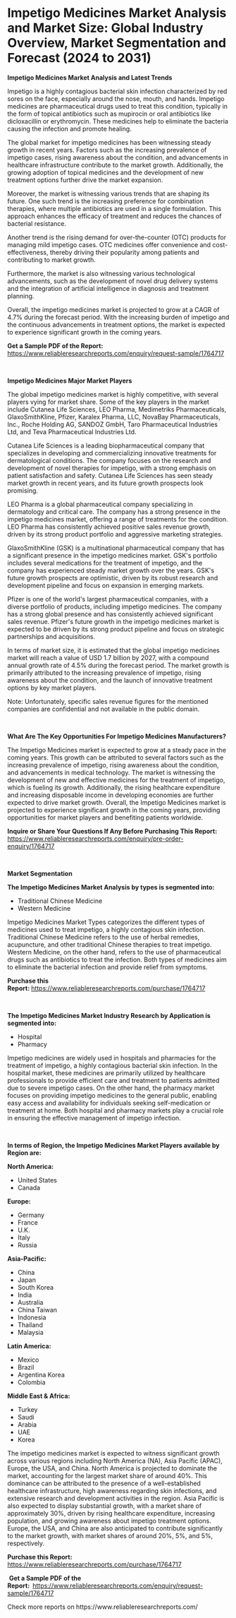 <p><h1>Impetigo Medicines Market Analysis and Market Size: Global Industry Overview, Market Segmentation and Forecast (2024 to 2031)</h1></p><p><strong>Impetigo Medicines Market Analysis and Latest Trends</strong></p>
<p><p>Impetigo is a highly contagious bacterial skin infection characterized by red sores on the face, especially around the nose, mouth, and hands. Impetigo medicines are pharmaceutical drugs used to treat this condition, typically in the form of topical antibiotics such as mupirocin or oral antibiotics like dicloxacillin or erythromycin. These medicines help to eliminate the bacteria causing the infection and promote healing.</p><p>The global market for impetigo medicines has been witnessing steady growth in recent years. Factors such as the increasing prevalence of impetigo cases, rising awareness about the condition, and advancements in healthcare infrastructure contribute to the market growth. Additionally, the growing adoption of topical medicines and the development of new treatment options further drive the market expansion.</p><p>Moreover, the market is witnessing various trends that are shaping its future. One such trend is the increasing preference for combination therapies, where multiple antibiotics are used in a single formulation. This approach enhances the efficacy of treatment and reduces the chances of bacterial resistance.</p><p>Another trend is the rising demand for over-the-counter (OTC) products for managing mild impetigo cases. OTC medicines offer convenience and cost-effectiveness, thereby driving their popularity among patients and contributing to market growth.</p><p>Furthermore, the market is also witnessing various technological advancements, such as the development of novel drug delivery systems and the integration of artificial intelligence in diagnosis and treatment planning.</p><p>Overall, the impetigo medicines market is projected to grow at a CAGR of 4.7% during the forecast period. With the increasing burden of impetigo and the continuous advancements in treatment options, the market is expected to experience significant growth in the coming years.</p></p>
<p><strong>Get a Sample PDF of the Report:&nbsp;</strong> <a href="https://www.reliableresearchreports.com/enquiry/request-sample/1764717">https://www.reliableresearchreports.com/enquiry/request-sample/1764717</a></p>
<p>&nbsp;</p>
<p><strong>Impetigo Medicines Major Market Players</strong></p>
<p><p>The global impetigo medicines market is highly competitive, with several players vying for market share. Some of the key players in the market include Cutanea Life Sciences, LEO Pharma, Medimetriks Pharmaceuticals, GlaxoSmithKline, Pfizer, Karalex Pharma, LLC, NovaBay Pharmaceuticals, Inc., Roche Holding AG, SANDOZ GmbH, Taro Pharmaceutical Industries Ltd, and Teva Pharmaceutical Industries Ltd.</p><p>Cutanea Life Sciences is a leading biopharmaceutical company that specializes in developing and commercializing innovative treatments for dermatological conditions. The company focuses on the research and development of novel therapies for impetigo, with a strong emphasis on patient satisfaction and safety. Cutanea Life Sciences has seen steady market growth in recent years, and its future growth prospects look promising.</p><p>LEO Pharma is a global pharmaceutical company specializing in dermatology and critical care. The company has a strong presence in the impetigo medicines market, offering a range of treatments for the condition. LEO Pharma has consistently achieved positive sales revenue growth, driven by its strong product portfolio and aggressive marketing strategies.</p><p>GlaxoSmithKline (GSK) is a multinational pharmaceutical company that has a significant presence in the impetigo medicines market. GSK's portfolio includes several medications for the treatment of impetigo, and the company has experienced steady market growth over the years. GSK's future growth prospects are optimistic, driven by its robust research and development pipeline and focus on expansion in emerging markets.</p><p>Pfizer is one of the world's largest pharmaceutical companies, with a diverse portfolio of products, including impetigo medicines. The company has a strong global presence and has consistently achieved significant sales revenue. Pfizer's future growth in the impetigo medicines market is expected to be driven by its strong product pipeline and focus on strategic partnerships and acquisitions.</p><p>In terms of market size, it is estimated that the global impetigo medicines market will reach a value of USD 1.7 billion by 2027, with a compound annual growth rate of 4.5% during the forecast period. The market growth is primarily attributed to the increasing prevalence of impetigo, rising awareness about the condition, and the launch of innovative treatment options by key market players.</p><p>Note: Unfortunately, specific sales revenue figures for the mentioned companies are confidential and not available in the public domain.</p></p>
<p>&nbsp;</p>
<p><strong>What Are The Key Opportunities For Impetigo Medicines Manufacturers?</strong></p>
<p><p>The Impetigo Medicines market is expected to grow at a steady pace in the coming years. This growth can be attributed to several factors such as the increasing prevalence of impetigo, rising awareness about the condition, and advancements in medical technology. The market is witnessing the development of new and effective medicines for the treatment of impetigo, which is fueling its growth. Additionally, the rising healthcare expenditure and increasing disposable income in developing economies are further expected to drive market growth. Overall, the Impetigo Medicines market is projected to experience significant growth in the coming years, providing opportunities for market players and benefiting patients worldwide.</p></p>
<p><strong>Inquire or Share Your Questions If Any Before Purchasing This Report:</strong> <a href="https://www.reliableresearchreports.com/enquiry/pre-order-enquiry/1764717">https://www.reliableresearchreports.com/enquiry/pre-order-enquiry/1764717</a></p>
<p>&nbsp;</p>
<p><strong>Market Segmentation</strong></p>
<p><strong>The Impetigo Medicines Market Analysis by types is segmented into:</strong></p>
<p><ul><li>Traditional Chinese Medicine</li><li>Western Medicine</li></ul></p>
<p><p>Impetigo Medicines Market Types categorizes the different types of medicines used to treat impetigo, a highly contagious skin infection. Traditional Chinese Medicine refers to the use of herbal remedies, acupuncture, and other traditional Chinese therapies to treat impetigo. Western Medicine, on the other hand, refers to the use of pharmaceutical drugs such as antibiotics to treat the infection. Both types of medicines aim to eliminate the bacterial infection and provide relief from symptoms.</p></p>
<p><strong>Purchase this Report:&nbsp;</strong><a href="https://www.reliableresearchreports.com/purchase/1764717">https://www.reliableresearchreports.com/purchase/1764717</a></p>
<p>&nbsp;</p>
<p><strong>The Impetigo Medicines Market Industry Research by Application is segmented into:</strong></p>
<p><ul><li>Hospital</li><li>Pharmacy</li></ul></p>
<p><p>Impetigo medicines are widely used in hospitals and pharmacies for the treatment of impetigo, a highly contagious bacterial skin infection. In the hospital market, these medicines are primarily utilized by healthcare professionals to provide efficient care and treatment to patients admitted due to severe impetigo cases. On the other hand, the pharmacy market focuses on providing impetigo medicines to the general public, enabling easy access and availability for individuals seeking self-medication or treatment at home. Both hospital and pharmacy markets play a crucial role in ensuring the effective management of impetigo infection.</p></p>
<p>&nbsp;</p>
<p><strong>In terms of Region, the Impetigo Medicines Market Players available by Region are:</strong></p>
<p>
    <p> <strong> North America: </strong>
        <ul>
            <li>United States</li>
            <li>Canada</li>
        </ul>
        </p> 
    <p> <strong> Europe: </strong>
        <ul>
            <li>Germany</li>
            <li>France</li>
            <li>U.K.</li>
            <li>Italy</li>
            <li>Russia</li>
        </ul>
        </p> 
    <p> <strong> Asia-Pacific: </strong>
        <ul>
            <li>China</li>
            <li>Japan</li>
            <li>South Korea</li>
            <li>India</li>
            <li>Australia</li>
            <li>China Taiwan</li>
            <li>Indonesia</li>
            <li>Thailand</li>
            <li>Malaysia</li>
        </ul>
        </p> 
    <p> <strong> Latin America: </strong>
        <ul>
            <li>Mexico</li>
            <li>Brazil</li>
            <li>Argentina Korea</li>
            <li>Colombia</li>
        </ul>
        </p> 
    <p> <strong> Middle East & Africa: </strong>
        <ul>
            <li>Turkey</li>
            <li>Saudi</li>
            <li>Arabia</li>
            <li>UAE</li>
            <li>Korea</li>
        </ul>
    </p>
    </p>
<p><p>The impetigo medicines market is expected to witness significant growth across various regions including North America (NA), Asia Pacific (APAC), Europe, the USA, and China. North America is projected to dominate the market, accounting for the largest market share of around 40%. This dominance can be attributed to the presence of a well-established healthcare infrastructure, high awareness regarding skin infections, and extensive research and development activities in the region. Asia Pacific is also expected to display substantial growth, with a market share of approximately 30%, driven by rising healthcare expenditure, increasing population, and growing awareness about impetigo treatment options. Europe, the USA, and China are also anticipated to contribute significantly to the market growth, with market shares of around 20%, 5%, and 5%, respectively.</p></p>
<p><strong>Purchase this Report: </strong><a href="https://www.reliableresearchreports.com/purchase/1764717">https://www.reliableresearchreports.com/purchase/1764717</a></p>
<p>&nbsp;<strong>Get a Sample PDF of the Report:&nbsp;&nbsp;</strong><a href="https://www.reliableresearchreports.com/enquiry/request-sample/1764717">https://www.reliableresearchreports.com/enquiry/request-sample/1764717</a></p>
<p><strong></strong></p>
<p>Check more reports on https://www.reliableresearchreports.com/</p>
